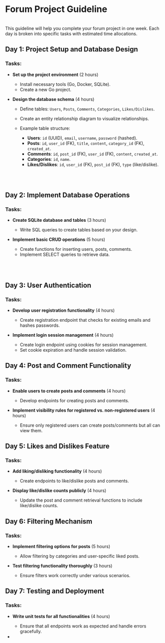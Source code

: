# Forum Project Guideline
<br>
This guideline will help you complete your forum project in one week. Each day is broken into specific tasks with estimated time allocations.
<br>

## Day 1: Project Setup and Database Design

### Tasks:
- **Set up the project environment** (2 hours)
  - Install necessary tools (Go, Docker, SQLite).
  - Create a new Go project.

- **Design the database schema** (4 hours)
  - Define tables: `Users`, `Posts`, `Comments`, `Categories`, `Likes/Dislikes`.
  - Create an entity relationship diagram to visualize relationships.
  - Example table structure:<br>

    - **Users**: `id` (UUID), `email`, `username`, `password` (hashed).
    - **Posts**: `id`, `user_id` (FK), `title`, `content`, `category_id` (FK), `created_at`.
    - **Comments**: `id`, `post_id` (FK), `user_id` (FK), `content`, `created_at`.
    - **Categories**: `id`, `name`.
    - **Likes/Dislikes**: `id`, `user_id` (FK), `post_id` (FK), `type` (like/dislike).
<br>
<br>


## Day 2: Implement Database Operations
### Tasks:
- **Create SQLite database and tables** (3 hours)
  - Write SQL queries to create tables based on your design.

- **Implement basic CRUD operations** (5 hours)
  - Create functions for inserting users, posts, comments.
  - Implement SELECT queries to retrieve data.
  <br>
<br>


## Day 3: User Authentication
### Tasks:
- **Develop user registration functionality** (4 hours)
  - Create registration endpoint that checks for existing emails and hashes passwords.<br>

- **Implement login session management** (4 hours)
  - Create login endpoint using cookies for session management.
  - Set cookie expiration and handle session validation.<br>


## Day 4: Post and Comment Functionality
### Tasks:
- **Enable users to create posts and comments** (4 hours)
  - Develop endpoints for creating posts and comments.
  
- **Implement visibility rules for registered vs. non-registered users** (4 hours)
  - Ensure only registered users can create posts/comments but all can view them.


## Day 5: Likes and Dislikes Feature
### Tasks:
- **Add liking/disliking functionality** (4 hours)
  - Create endpoints to like/dislike posts and comments.
  
- **Display like/dislike counts publicly** (4 hours)
  - Update the post and comment retrieval functions to include like/dislike counts.



## Day 6: Filtering Mechanism
### Tasks:
- **Implement filtering options for posts** (5 hours)
  - Allow filtering by categories and user-specific liked posts.
  
- **Test filtering functionality thoroughly** (3 hours)
  - Ensure filters work correctly under various scenarios.



## Day 7: Testing and Deployment
### Tasks:
- **Write unit tests for all functionalities** (4 hours)
  - Ensure that all endpoints work as expected and handle errors gracefully.

- 
